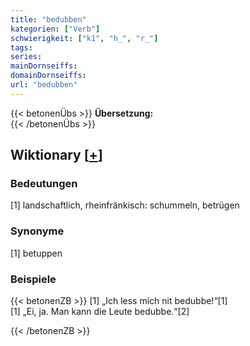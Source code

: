 ```yaml
---
title: "bedubben"
kategorien: ["Verb"]
schwierigkeit: ["k1", "h_", "r_"]
tags:
series:
mainDornseiffs:
domainDornseiffs:
url: "bedubben"
---
```


{{< betonenÜbs >}}
**Übersetzung:**  
{{< /betonenÜbs >}}

## Wiktionary [[+](https://de.wiktionary.org/wiki/bedubben)]

### Bedeutungen
[1] landschaftlich, rheinfränkisch: schummeln, betrügen  

### Synonyme
[1] betuppen  

### Beispiele
{{< betonenZB >}}
[1] „Ich less mich nit bedubbe!“[1]  
[1] „Ei, ja. Man kann die Leute bedubbe.“[2]  

{{< /betonenZB >}}

